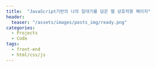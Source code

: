 ```yaml
---
title:  "JavaScript기반의 나의 일대기를 담은 웹 상호작용 페이지"
header:
  teaser: "/assets/images/posts_img/ready.png"
categories:
  - Projects
  - Code
tags:
  - front-end
  - html/css/js
---
```


